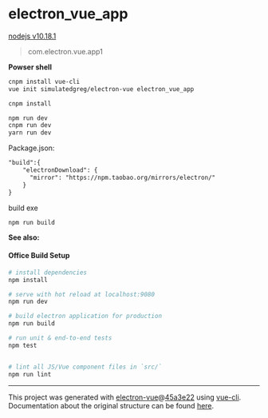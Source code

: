 # electron_vue_app

[nodejs v10.18.1](https://nodejs.org/download/release/v10.18.1/)

> com.electron.vue.app1

**Powser shell**
```bash
cnpm install vue-cli
vue init simulatedgreg/electron-vue electron_vue_app  

cnpm install  

npm run dev  
cnpm run dev  
yarn run dev
```

Package.json:
```xml
"build":{
    "electronDownload": {
      "mirror": "https://npm.taobao.org/mirrors/electron/"
    }
}
```

build exe
```shell
npm run build
```

**See also:**
#### Office Build Setup

``` bash
# install dependencies
npm install

# serve with hot reload at localhost:9080
npm run dev

# build electron application for production
npm run build

# run unit & end-to-end tests
npm test


# lint all JS/Vue component files in `src/`
npm run lint

```

---

This project was generated with [electron-vue](https://github.com/SimulatedGREG/electron-vue)@[45a3e22](https://github.com/SimulatedGREG/electron-vue/tree/45a3e224e7bb8fc71909021ccfdcfec0f461f634) using [vue-cli](https://github.com/vuejs/vue-cli). Documentation about the original structure can be found [here](https://simulatedgreg.gitbooks.io/electron-vue/content/index.html).

